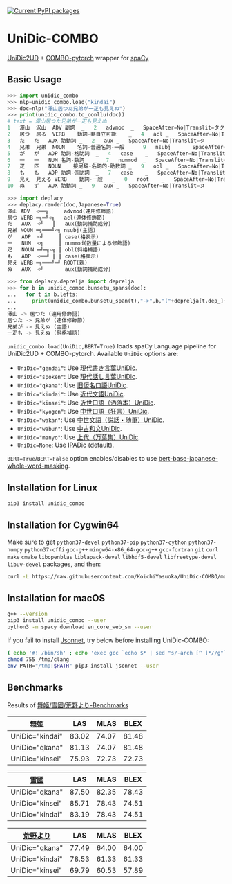 [![Current PyPI packages](https://badge.fury.io/py/unidic-combo.svg)](https://pypi.org/project/unidic-combo/)

# UniDic-COMBO

[UniDic2UD](https://github.com/KoichiYasuoka/UniDic2UD) + [COMBO-pytorch](https://gitlab.clarin-pl.eu/syntactic-tools/combo) wrapper for [spaCy](https://spacy.io)

## Basic Usage

```py
>>> import unidic_combo
>>> nlp=unidic_combo.load("kindai")
>>> doc=nlp("澤山居つた兄弟が一疋も見えぬ")
>>> print(unidic_combo.to_conllu(doc))
# text = 澤山居つた兄弟が一疋も見えぬ
1	澤山	沢山	ADV	副詞	_	2	advmod	_	SpaceAfter=No|Translit=タクサン
2	居つ	居る	VERB	動詞-非自立可能	_	4	acl	_	SpaceAfter=No|Translit=オッ
3	た	た	AUX	助動詞	_	2	aux	_	SpaceAfter=No|Translit=タ
4	兄弟	兄弟	NOUN	名詞-普通名詞-一般	_	9	nsubj	_	SpaceAfter=No|Translit=キョウダイ
5	が	が	ADP	助詞-格助詞	_	4	case	_	SpaceAfter=No|Translit=ガ
6	一	一	NUM	名詞-数詞	_	7	nummod	_	SpaceAfter=No|Translit=イチ
7	疋	匹	NOUN	接尾辞-名詞的-助数詞	_	9	obl	_	SpaceAfter=No|Translit=ピキ
8	も	も	ADP	助詞-係助詞	_	7	case	_	SpaceAfter=No|Translit=モ
9	見え	見える	VERB	動詞-一般	_	0	root	_	SpaceAfter=No|Translit=ミエ
10	ぬ	ず	AUX	助動詞	_	9	aux	_	SpaceAfter=No|Translit=ヌ

>>> import deplacy
>>> deplacy.render(doc,Japanese=True)
澤山 ADV  <══╗     advmod(連用修飾語)
居つ VERB ═╗═╝<╗   acl(連体修飾節)
た   AUX  <╝   ║   aux(動詞補助成分)
兄弟 NOUN ═╗═══╝<╗ nsubj(主語)
が   ADP  <╝     ║ case(格表示)
一   NUM  <╗     ║ nummod(数量による修飾語)
疋   NOUN ═╝═╗<╗ ║ obl(斜格補語)
も   ADP  <══╝ ║ ║ case(格表示)
見え VERB ═╗═══╝═╝ ROOT(親)
ぬ   AUX  <╝       aux(動詞補助成分)

>>> from deplacy.deprelja import deprelja
>>> for b in unidic_combo.bunsetu_spans(doc):
...   for t in b.lefts:
...     print(unidic_combo.bunsetu_span(t),"->",b,"("+deprelja[t.dep_]+")")
...
澤山 -> 居つた (連用修飾語)
居つた -> 兄弟が (連体修飾節)
兄弟が -> 見えぬ (主語)
一疋も -> 見えぬ (斜格補語)
```

`unidic_combo.load(UniDic,BERT=True)` loads spaCy Language pipeline for UniDic2UD + COMBO-pytorch. Available `UniDic` options are:

* `UniDic="gendai"`: Use [現代書き言葉UniDic](https://unidic.ninjal.ac.jp/download#unidic_bccwj).
* `UniDic="spoken"`: Use [現代話し言葉UniDic](https://unidic.ninjal.ac.jp/download#unidic_csj).
* `UniDic="qkana"`: Use [旧仮名口語UniDic](https://unidic.ninjal.ac.jp/download_all#unidic_qkana).
* `UniDic="kindai"`: Use [近代文語UniDic](https://unidic.ninjal.ac.jp/download_all#unidic_kindai).
* `UniDic="kinsei"`: Use [近世口語（洒落本）UniDic](https://unidic.ninjal.ac.jp/download_all#unidic_kinsei).
* `UniDic="kyogen"`: Use [中世口語（狂言）UniDic](https://unidic.ninjal.ac.jp/download_all#unidic_kyogen).
* `UniDic="wakan"`: Use [中世文語（説話・随筆）UniDic](https://unidic.ninjal.ac.jp/download_all#unidic_wakan).
* `UniDic="wabun"`: Use [中古和文UniDic](https://unidic.ninjal.ac.jp/download_all#unidic_wabun).
* `UniDic="manyo"`: Use [上代（万葉集）UniDic](https://unidic.ninjal.ac.jp/download_all#unidic_manyo).
* `UniDic=None`: Use IPADic (default).

`BERT=True`/`BERT=False` option enables/disables to use [bert-base-japanese-whole-word-masking](https://huggingface.co/cl-tohoku/bert-base-japanese-whole-word-masking).

## Installation for Linux

```sh
pip3 install unidic_combo
```

## Installation for Cygwin64

Make sure to get `python37-devel` `python37-pip` `python37-cython` `python37-numpy` `python37-cffi` `gcc-g++` `mingw64-x86_64-gcc-g++` `gcc-fortran` `git` `curl` `make` `cmake` `libopenblas` `liblapack-devel` `libhdf5-devel` `libfreetype-devel` `libuv-devel` packages, and then:
```sh
curl -L https://raw.githubusercontent.com/KoichiYasuoka/UniDic-COMBO/master/cygwin64.sh | sh
```

## Installation for macOS

```sh
g++ --version
pip3 install unidic_combo --user
python3 -m spacy download en_core_web_sm --user
```

If you fail to install [Jsonnet](https://github.com/google/jsonnet), try below before installing UniDic-COMBO:

```sh
( echo '#! /bin/sh' ; echo 'exec gcc `echo $* | sed "s/-arch [^ ]*//g"`' ) > /tmp/clang
chmod 755 /tmp/clang
env PATH="/tmp:$PATH" pip3 install jsonnet --user
```

## Benchmarks

Results of [舞姬/雪國/荒野より-Benchmarks](https://colab.research.google.com/github/KoichiYasuoka/UniDic-COMBO/blob/master/benchmark.ipynb)

|[舞姬](https://github.com/KoichiYasuoka/UniDic2UD/blob/master/benchmark/maihime-benchmark.tar.gz)|LAS|MLAS|BLEX|
|---------------|-----|-----|-----|
|UniDic="kindai"|83.02|74.07|81.48|
|UniDic="qkana" |81.13|74.07|81.48|
|UniDic="kinsei"|75.93|72.73|72.73|

|[雪國](https://github.com/KoichiYasuoka/UniDic2UD/blob/master/benchmark/yukiguni-benchmark.tar.gz)|LAS|MLAS|BLEX|
|---------------|-----|-----|-----|
|UniDic="qkana" |87.50|82.35|78.43|
|UniDic="kinsei"|85.71|78.43|74.51|
|UniDic="kindai"|83.19|78.43|74.51|

|[荒野より](https://github.com/KoichiYasuoka/UniDic2UD/blob/master/benchmark/koyayori-benchmark.tar.gz)|LAS|MLAS|BLEX|
|---------------|-----|-----|-----|
|UniDic="qkana" |77.49|64.00|64.00|
|UniDic="kindai"|78.53|61.33|61.33|
|UniDic="kinsei"|69.79|60.53|57.89|

